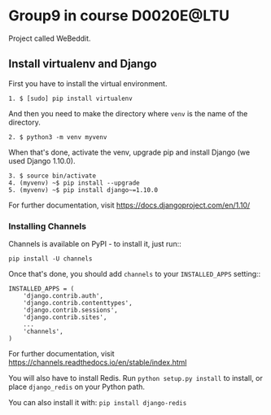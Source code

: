 # Group9 in course D0020E@LTU
Project called WeBeddit.
## Install virtualenv and Django
First you have to install the virtual environment.
```
1. $ [sudo] pip install virtualenv
```
And then you need to make the directory where ```venv``` is the name of the directory.
```
2. $ python3 -m venv myvenv
```
When that's done, activate the venv, upgrade pip and install Django (we used Django 1.10.0).
```
3. $ source bin/activate
4. (myvenv) ~$ pip install --upgrade
5. (myvenv) ~$ pip install django~=1.10.0
```
For further documentation, visit https://docs.djangoproject.com/en/1.10/
### Installing Channels 

Channels is available on PyPI - to install it, just run::

    pip install -U channels

Once that's done, you should add ``channels`` to your
``INSTALLED_APPS`` setting::

    INSTALLED_APPS = (
        'django.contrib.auth',
        'django.contrib.contenttypes',
        'django.contrib.sessions',
        'django.contrib.sites',
        ...
        'channels',
    )
For further documentation, visit https://channels.readthedocs.io/en/stable/index.html


You will also have to install Redis.
Run ``python setup.py install`` to install,
or place ``django_redis`` on your Python path.

You can also install it with: ``pip install django-redis``
